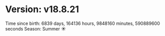 # Version: v18.8.21
Time since birth: 6839 days, 164136 hours, 9848160 minutes, 590889600 seconds
Season: Summer ☀️
